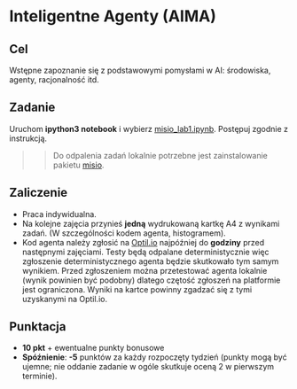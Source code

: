 # Inteligentne Agenty (AIMA)

## Cel
Wstępne zapoznanie się z podstawowymi pomysłami w AI: środowiska, agenty, racjonalność itd.

## Zadanie
Uruchom **ipython3 notebook** i wybierz [misio_lab1.ipynb](misio_lab1.ipynb). Postępuj zgodnie z instrukcją.

>> Do odpalenia zadań lokalnie potrzebne jest zainstalowanie pakietu [misio](misio).

## Zaliczenie
* Praca indywidualna.
* Na kolejne zajęcia przynieś **jedną** wydrukowaną kartkę A4 z wynikami zadań. (W szczególności kodem agenta, histogramem).
* Kod agenta należy zgłosić na [Optil.io](https://www.optil.io/optilion/author/problem/3161) najpóźniej do **godziny** przed następnymi zajęciami. Testy będą odpalane deterministycznie więc zgłoszenie deterministycznego agenta będzie skutkowało tym samym wynikiem. Przed zgłoszeniem można przetestować agenta lokalnie (wynik powinien być podobny) dlatego czętość zgłoszeń na platformie jest ograniczona. Wyniki na kartce powinny zgadzać się z tymi uzyskanymi na Optil.io.


## Punktacja
* **10 pkt** + ewentualne punkty bonusowe
* **Spóźnienie**: **-5** punktów za każdy rozpoczęty tydzień (punkty mogą być ujemne; nie oddanie zadanie w ogóle skutkuje oceną 2 w pierwszym terminie).